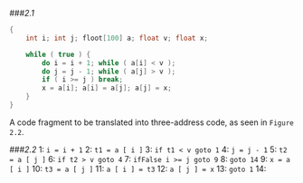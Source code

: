 ###*2.1*
```java
{
	int i; int j; floot[100] a; float v; float x;

	while ( true ) {
		do i = i + 1; while ( a[i] < v );
		do j = j - 1; while ( a[j] > v );
		if ( i >= j ) break;
		x = a[i]; a[i] = a[j]; a[j] = x;
	}
}
```
A code fragment to be translated into three-address code, as seen in `Figure 2.2`.

###*2.2*
1:   `i = i + 1`
2:   `t1 = a [ i ]`
3:   `if t1 < v goto 1`
4:   `j = j - 1`
5:   `t2 = a [ j ]`
6:   `if t2 > v goto 4`
7:   `ifFalse i >= j goto 9`
8:   `goto 14`
9:   `x = a [ i ]`
10:  `t3 = a [ j ]`
11:  `a [ i ] = t3`
12:  `a [ j ] = x`
13:  `goto 1`
14: